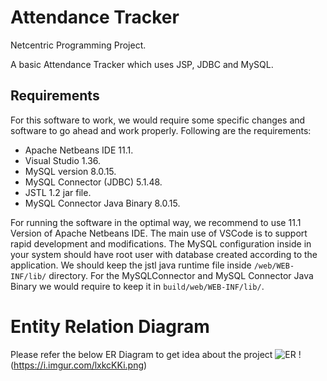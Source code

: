 # Attendance Tracker

Netcentric Programming Project. 

A basic Attendance Tracker which uses JSP, JDBC and MySQL.


## Requirements 

For this software to work, we would require some specific changes and software to go ahead and work properly.
Following are the requirements:
  - Apache Netbeans IDE 11.1.
  - Visual Studio 1.36.
  - MySQL version 8.0.15.
  - MySQL Connector (JDBC) 5.1.48.
  - JSTL 1.2 jar file.
  - MySQL Connector Java Binary 8.0.15.

For running the software in the optimal way, we recommend to use 11.1 Version of Apache Netbeans IDE. The main use of VSCode is to support rapid development and modifications. The MySQL configuration inside in your system should have root user with database created according to the application. We should keep the jstl java runtime file  inside `/web/WEB-INF/lib/` directory. For the MySQLConnector and MySQL Connector Java Binary we would require to keep it in `build/web/WEB-INF/lib/`. 

# Entity Relation Diagram 
Please refer the below ER Diagram to get idea about the project 
![ER](https://i.imgur.com/lxkcKKi.png)
!(https://i.imgur.com/lxkcKKi.png) 
